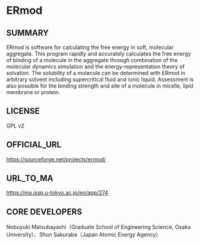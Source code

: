 # ERmod 

## SUMMARY 

 ERmod is software for calculating the free energy in soft, molecular aggregate. This program rapidly and accurately calculates the free energy of binding of a molecule in the aggregate through combination of the molecular dynamics simulation and the energy-representation theory of solvation. The solubility of a molecule can be determined with ERmod in arbitrary solvent including supercritical fluid and ionic liquid. Assessment is also possible for the binding strength and site of a molecule in micelle, lipid membrane or protein.
## LICENSE 

 GPL v2
## OFFICIAL_URL 

 https://sourceforge.net/projects/ermod/
## URL_TO_MA 

 https://ma.issp.u-tokyo.ac.jp/en/app/274
## CORE DEVELOPERS 

 Nobuyuki Matsubayashi（Graduate School of Engineering Science, Osaka University）、Shun Sakuraba（Japan Atomic Energy Agency）
